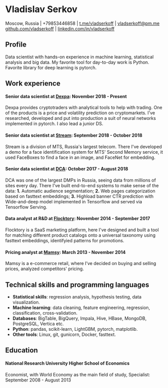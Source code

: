 # Vladislav Serkov
Moscow, Russia | +79853446858 | [t.me/vladserkoff](https://t.me/vladserkoff) | [vladserkoff@pm.me](mailto:vladserkoff@pm.me)  
[github.com/vladserkoff](https://github.com/vladserkoff) | [linkedin.com/in/vladserkoff](https://www.linkedin.com/in/vladserkoff)

## Profile
Data scientist with hands-on experience in machine learning, statistical analysis and big data. My favorite tool for day-to-day work is Python. Favorite library for deep learning is pytorch.

## Work experience
#### Senior data scientist at [Dexpa](http://dexpa.io): November 2018 - Present
Dexpa provides cryptotraders with analytical tools to help with trading. One of the products is a price and volatility prediction on cryptomarkets. I've researched, developed and put into production a suit of neural networks implemented in pytorch. I also lead a junior DS.

#### Senior data scientist at [Stream](http://stream.ru): September 2018 - October 2018
Stream is a division of MTS, Russia's largest telecom. There I've developed a demo for a face identification system for MTS' Second Memory service, it used FaceBoxes to find a face in an image, and FaceNet for embedding. 

#### Senior data scientist at [DCA](http://dca.ru): October 2017 - August 2018
DCA was one of the largest DMPs in Russia, seeing data from millions of sites every day. There I've built end-to-end systems to make sense of the data: **1.** Automatic audience segmentation; **2.** Web pages categorization based on fasttext embeddings; **3.** Highload banner CTR prediction with Wide-and-deep model implemented in Tensorflow and served via Tensorflow Serving. 

#### Data analyst at R&D at [Flocktory](https://www.flocktory.com): November 2014 - September 2017
Flocktory is a SaaS marketing platform, here I've designed and built a tool for matching different product catalogs onto a universal taxonomy using fasttext embeddings, identifyied patterns for promotions. 

#### Pricing analyst at [Mamsy](https://mamsy.ru): March 2013 - November 2014  
Mamsy is a e-commerce retail, where I’ve decided on buying and selling prices, analyzed competitors' pricing.  

## Technical skills and programming languages
* **Statistical skills**: regression analysis, hypothesis testing, data visualization.
* **Machine learning**: data cleaning, feature engineering, regression, classification, cross-validation.
* **Databases**: BigTable, BigQuery, Impala, Hive, HBase, MongoDB, PostgreSQL, Vertica etc.
* **Python**: pandas, scikit-learn, LightGBM, pytorch, matplotlib.
* **Other tools**: Linux, git, gunicorn, Docker, fasttext.

## Education
#### National Research University Higher School of Economics
Economist, with World Economy as the main field of study, Specialist: September 2008 - August 2013
